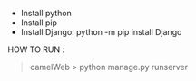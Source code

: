 - Install python
- Install pip
- Install Django: python -m pip install Django
            
 HOW TO RUN :
  > camelWeb > python manage.py runserver
